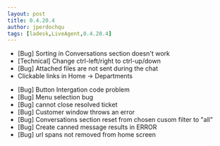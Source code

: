 ```yaml
---
layout: post
title: 0.4.20.4
author: jperdochqu
tags: [ladesk,LiveAgent,0.4.20.4]
---
```


- [Bug] Sorting in Conversations section doesn't work
- [Technical] Change ctrl-left/right to ctrl-up/down
- [Bug] Attached files are not sent during the chat
- Clickable links in Home -&gt; Departments

<!--more-->

- [Bug] Button Intergation code problem
- [Bug] Menu selection bug
- [Bug] cannot close resolved ticket
- [Bug] Customer window throws an error
- [Bug] Conversations section reset from chosen cusom filter to &quot;all&quot;
- [Bug] Create canned message   results in ERROR
- [Bug] url spans not removed from home screen
